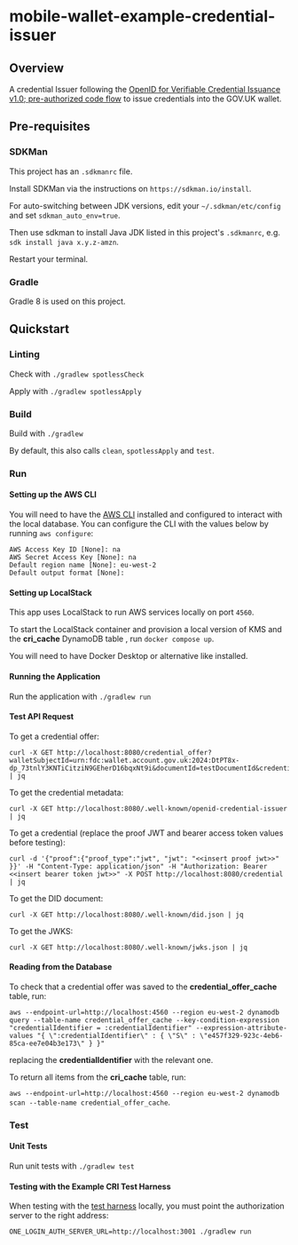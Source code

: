 # mobile-wallet-example-credential-issuer

## Overview
A credential Issuer following the [OpenID for Verifiable Credential Issuance v1.0; pre-authorized code flow](https://openid.net/specs/openid-4-verifiable-credential-issuance-1_0.html#name-pre-authorized-code-flow) to issue credentials into the GOV.UK wallet.

## Pre-requisites

### SDKMan
This project has an `.sdkmanrc` file.

Install SDKMan via the instructions on `https://sdkman.io/install`.

For auto-switching between JDK versions, edit your `~/.sdkman/etc/config` and set `sdkman_auto_env=true`.

Then use sdkman to install Java JDK listed in this project's `.sdkmanrc`, e.g. `sdk install java x.y.z-amzn`.

Restart your terminal.

### Gradle
Gradle 8 is used on this project.

## Quickstart

### Linting

Check with `./gradlew spotlessCheck`

Apply with `./gradlew spotlessApply`

### Build
Build with `./gradlew`

By default, this also calls `clean`,  `spotlessApply` and `test`.

### Run

#### Setting up the AWS CLI
You will need to have the [AWS CLI](https://docs.aws.amazon.com/cli/latest/userguide/getting-started-install.html) installed and configured to interact with the local database. You can configure the CLI with the values below by running `aws configure`:
```
AWS Access Key ID [None]: na
AWS Secret Access Key [None]: na
Default region name [None]: eu-west-2
Default output format [None]:
```

####  Setting up LocalStack
This app uses LocalStack to run AWS services locally on port `4560`.

To start the LocalStack container and provision a local version of KMS and the **cri_cache** DynamoDB table , run `docker compose up`.

You will need to have Docker Desktop or alternative like installed.

#### Running the Application
Run the application with `./gradlew run`

#### Test API Request
To get a credential offer:
```
curl -X GET http://localhost:8080/credential_offer?walletSubjectId=urn:fdc:wallet.account.gov.uk:2024:DtPT8x-dp_73tnlY3KNTiCitziN9GEherD16bqxNt9i&documentId=testDocumentId&credentialType=BasicCheckCredential | jq
```

To get the credential metadata:
```
curl -X GET http://localhost:8080/.well-known/openid-credential-issuer | jq
```

To get a credential (replace the proof JWT and bearer access token values before testing):
```
curl -d '{"proof":{"proof_type":"jwt", "jwt": "<<insert proof jwt>>" }}' -H "Content-Type: application/json" -H "Authorization: Bearer <<insert bearer token jwt>>" -X POST http://localhost:8080/credential | jq
```

To get the DID document:
```
curl -X GET http://localhost:8080/.well-known/did.json | jq
```

To get the JWKS:
```
curl -X GET http://localhost:8080/.well-known/jwks.json | jq
```

#### Reading from the Database
To check that a credential offer was saved to the **credential_offer_cache** table, run:

`aws --endpoint-url=http://localhost:4560 --region eu-west-2 dynamodb query --table-name credential_offer_cache --key-condition-expression "credentialIdentifier = :credentialIdentifier" --expression-attribute-values "{ \":credentialIdentifier\" : { \"S\" : \"e457f329-923c-4eb6-85ca-ee7e04b3e173\" } }"`

replacing the **credentialIdentifier** with the relevant one.

To return all items from the **cri_cache** table, run:

 `aws --endpoint-url=http://localhost:4560 --region eu-west-2 dynamodb scan --table-name credential_offer_cache`.

### Test
#### Unit Tests
Run unit tests with `./gradlew test`

#### Testing with the Example CRI Test Harness
When testing with the [test harness](https://github.com/govuk-one-login/mobile-wallet-cri-test-harness) locally, you must point the authorization server to the right address:
```
ONE_LOGIN_AUTH_SERVER_URL=http://localhost:3001 ./gradlew run  
```
